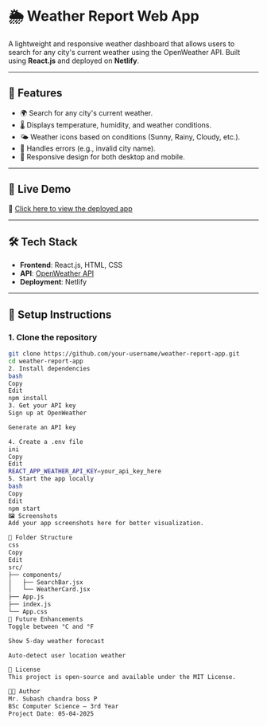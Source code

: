 # 🌦️ Weather Report Web App

A lightweight and responsive weather dashboard that allows users to search for any city's current weather using the OpenWeather API. Built using **React.js** and deployed on **Netlify**.

---

## 📌 Features

- 🌍 Search for any city's current weather.
- 🌡️ Displays temperature, humidity, and weather conditions.
- 🌤️ Weather icons based on conditions (Sunny, Rainy, Cloudy, etc.).
- 🚫 Handles errors (e.g., invalid city name).
- 📱 Responsive design for both desktop and mobile.

---

## 🚀 Live Demo

🔗 [Click here to view the deployed app](https://your-netlify-url.netlify.app)

---

## 🛠️ Tech Stack

- **Frontend**: React.js, HTML, CSS
- **API**: [OpenWeather API](https://openweathermap.org/api)
- **Deployment**: Netlify

---

## 🔧 Setup Instructions

### 1. Clone the repository
```bash
git clone https://github.com/your-username/weather-report-app.git
cd weather-report-app
2. Install dependencies
bash
Copy
Edit
npm install
3. Get your API key
Sign up at OpenWeather

Generate an API key

4. Create a .env file
ini
Copy
Edit
REACT_APP_WEATHER_API_KEY=your_api_key_here
5. Start the app locally
bash
Copy
Edit
npm start
🖼️ Screenshots
Add your app screenshots here for better visualization.

📂 Folder Structure
css
Copy
Edit
src/
├── components/
│   ├── SearchBar.jsx
│   └── WeatherCard.jsx
├── App.js
├── index.js
└── App.css
📌 Future Enhancements
Toggle between °C and °F

Show 5-day weather forecast

Auto-detect user location weather

📄 License
This project is open-source and available under the MIT License.

👩‍💻 Author
Mr. Subash chandra boss P
BSc Computer Science – 3rd Year
Project Date: 05-04-2025

